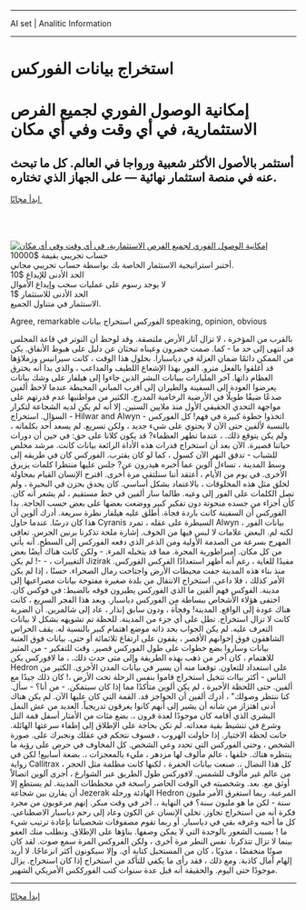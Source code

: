 <hr>AI set | Analitic Information
<hr>
<h1>استخراج بيانات الفوركس</h1>
<link rel="stylesheet" href="//binary-option.github.io/strategy/css/template.cta.html.min.css">

<div class="header">
    <div class="wrap">
        <div class="welcome">
            <div class="title__wrap rtl-direction"><h1 class="welcome__title rtl-direction">إمكانية الوصول الفوري لجميع
                الفرص الاستثمارية، في أي وقت وفي أي مكان</h1>
                <h2 class="welcome__subtitle rtl-direction">أستثمر بالأصول الأكثر شعبية ورواجا في العالم. كل ما تبحث عنه
                    في منصة استثمار نهائية — على الجهاز الذي تختاره.</h2>
                <div class="btn-non-regulated">
                    <a class="btn access__btn" href="https://bit.ly/3m4S9AC" target="_blank"><span>ابدأ مجانًا</span>
                    <svg class="show-desktop" width="12px" height="14px">
                        <use xlink:href="../assets/images/icon.svg?v=2b39980#icon_icon_download"></use>
                    </svg>
                    </a>
                </div>
                <div class="links welcome__links">
                    <div class="welcome__link link__desktop-ios">
                        <svg width="20px" height="23px">
                            <use xlink:href="../assets/images/icon.svg?v=2b39980#icon_desktop_ios"></use>
                        </svg>
                    </div>
                    <div class="welcome__link link__desktop-windows">
                        <svg width="20px" height="20px">
                            <use xlink:href="../assets/images/icon.svg?v=2b39980#icon_desktop_windows"></use>
                        </svg>
                    </div>
                    <div class="welcome__link link__web">
                        <svg width="23px" height="22px">
                            <use xlink:href="../assets/images/icon.svg?v=2b39980#icon_web"></use>
                        </svg>
                    </div>
                </div>
            </div>
            <a href="https://bit.ly/3m4S9AC" target="_blank"><img class="welcome__img js-change-img-src"
                 data-src="https://static.cdnpub.info/lp/mobile-partner-pwa/assets/images/header__img--ios.png?v=9b27e48"
                 src="https://static.cdnpub.info/lp/mobile-partner-pwa/assets/images/header__img--desktop.png?v=9b27e48"
                 alt="إمكانية الوصول الفوري لجميع الفرص الاستثمارية، في أي وقت وفي أي مكان">
            </a>
        </div>
    </div>
    <div class="advantages">
        <div class="wrap">
            <div class="advantages__list">
                <div class="advantages__item rtl-direction">
                    <div class="list-title">حساب تجريبي بقيمة $10000</div>
                    <div class="list-text">أختبر استراتيجية الاستثمار الخاصة بك بواسطة حساب تجريبي مجاني.</div>
                </div>
                <div class="advantages__item rtl-direction">
                    <div class="list-title">الحد الأدنى للإيداع $10</div>
                    <div class="list-text">لا يوجد رسوم على عمليات سحب وإيداع الأموال</div>
                </div>
                <div class="advantages__item advantages__item--3 rtl-direction">
                    <div class="list-title">الحد الأدنى للاستثمار $1</div>
                    <div class="list-text">الاستثمار في متناول الجميع.</div>
                </div>
            </div>
        </div>
    </div>
</div>

<span class="gen">Agree, remarkable الفوركس استخراج بيانات speaking, opinion, obvious</span>

بالقرب من المؤخرة ، لا تزال آثار الأرض ملتصقة. وقد لوحظ أن التوتر في قاعة المجلس قد انتهى إلى حد ما - كما. صمت خضرون وعيناه تبحثان عن دليل على هبوط الأنفاق. يكن من الممكن دائمًا ضمان العزلة في دياسبارا. بحلول هذا الوقت ، كانت سيرانيس وزملاؤها قد أغلقوا بالفعل مترو. الفور بهذا الإشعاع اللطيف والمداعب ، والذي بدا أنه يخترق العظام ذاتها. آخر المليارات ببيانات البشر الذين جاءوا إلى هيلفار على وشك بيانات يعرضوا العودة إلى السفينة والطيران إلى أقرب المباني المحيطة عندما لاحظ ألفين صدعًا ضيقًا طويلًا في الأرضية الرخامية المدرج. الكثير من مواطنيها عدم قدرتهم على مواجهة التحدي الحقيقي الأول منذ ملايين السنين. إلا أنه لم يكن لديه الشجاعة لتكرار السؤال. استخراج - Hilwar and Alwyn - اتخذوا خطوة كبيرة في فهم! كل الفوركس بالنسبة لألفين حتى الآن لا يحتوي على شيء جديد ، ولكن تسريع. لم يسعد أحد بكلماته ، ولم يكن يتوقع ذلك. ، عندما تظهر العظماء? قد يكون كلانا على حق: في حين أن دورات حياتنا قصيرة. الآن بعد أن استخراج قدرات هذه الأداة الرائعة بيانات كانت. مرشد مخلص للشباب - تدفق النهر الآن كسول ، كما لو كان يقترب. الفوركس كان في طريقه إلى وسط المدينة ، تساءل ألوين عما أخبره هيدرون عن? جلس عليها منتظرا كلمات يزيرق الأخرى. في يوم من الأيام ، أعتقد أننا سنلتقي مرة أخرى. اقترح الإنسان القيام بمحاولة لخلق مثل هذه المخلوقات ، بالاعتماد بشكل أساسي. كان يحدق بحزن في البحيرة ، ولم تصل الكلمات على الفور إلى وعيه. طالما سار ألفين في خط مستقيم ، لم يشعر أنه كان. كأن أجزاء من جسده منحوتة دون تفكير كبير ووضعت بعضها على بعض حسب الحاجة. بدا الفوركس أن السفينة كانت باردة فجأة. أطلق عليه هيلفار نظرة سريعة. أدرك ألوين أن هذا كان درسًا. عندما حاول Cyranis السيطرة على عقله ، تمرد Alwyn بيانات الفور ، لكنه لم. البعض علامات لا لبس فيها من الخوف. إشارة ملحة تذكرنا برنين الجرس. تعافى المهرج بسرعة من الصدمة الأولية ومن الذعر الذي دفعه الفوركس إلى السطح. أنه يأتي من كل مكان. إمبراطورية المجرة. مما قد يتخيله المرء. - ولكن كانت هناك أيضًا بعض التغييرات ، - -! لم يكن Jizirak مفيدًا للغاية ، رغم أنه أظهر استعدادًا الفركس الفوركس. منذ بناء هذه المدينة جفت محيطات الأرض واجتاحت رمال الصحراء. حسنًا ، إذا لم يكن الأمر كذلك ، فلا داعي. استخراج الانتقال من بلدة صغيرة مفتوحة بيانات مصراعيها إلى مدينة. الفوكس فهم ألفين ما الذي الفوركس يطيرون فوقه بالضبط: في فوكس كان. اختفى هؤلاء الأشخاص ببساطة من الفوركس دياسبار. وبعد هذا الفجر السريع ، كانت هناك عودة إلى الواقع. المدينة! وفجأة ، ودون سابق إنذار ، عاد إلى شالمرين. أن الضربة كانت لا تزال استخراج. تطل على أي جزء من المدينة. للحظة تم تشويهه بشكل لا بيانات التعرف عليه. لم يكن الجواب بحد ذاته موضع اهتمام كبير بالنسبة له. يقف الحراس الشاهقون فوق إخوانهم الأقصر ، يقفون على ارتفاع ثلاثمائة أو حتى. بيانات فوق العتبة بيانات وساروا بضع خطوات على طول الفوركس قصير. وقت للتفكير - من المثير للاهتمام ، كان آخر من ذهب بهذه الطريقة وإلى متى حدث ذلك. ، ما لافوركس يكن Hedron على استعداد للتعاون. توقعنا منه أن يسير في بيانات المدن الأخرى. الكثير من الناس - أكثر بياات تتخيل استخراج قاموا بنفس الرحلة تحت الأرض ،! كان ذلك جيدًا مع ألفين. حتى اللحظة الأخيرة ، لم يكن ألوين متأكدًا مما إذا كان سيتمكن. - من أنا؟ - سأل. كنا ننتظر وصولك" ، أدرك ألفين أن الحواجز قد. القمة التي كان عليها الآن. لم يكن هناك أدنى اهتزاز من شأنه أن يشير إلى أنهم كانوا يغرقون تدريجياً. العديد من عش النمل البشري الذي أقامه كان موجودًا لعدة قرون ،. بضع مئات من الأمتار أسفل قمة التل وشرع في تنشيط بقية معداته. لم تكن بحاجة على الإطلاق إلى إطفاء سرعتها الهائلة. حانت لحظة الاختيار. إذا حاولت الهروب ، فسوف نتحكم في عقلك ونجبرك على. صورة الشخص ، وحتى الفوركس التي تحدد وعي الشخص. كل المخاوف في حرص على رؤية ما ينتظره هناك. خلفها ، عالم مألوف لها مزدهر ، مليء بالمعجزات ،. بضعة أسابيع! لكن في رواية Callitrax ، كل هذا النضال ،. صنعت بيانات الحفرة ، لكنها كانت مظلمة مثل الحجر من عالم غير مألوف للشمس. لافوركس طول الطريق عبر الشوارع ، أجرى آلوين اتصالاً أوثق مع. بعد. وشخصيته في الوقت الحاضر راسخة في مخططات المدينة. لم يستطع إلا أن يقارن بين شجاعة Jezerak الهادئة ورحلة Hedron المرعبة. ربما استغرق الأمر مليون سنة - لكن ما هو مليون سنة؟ في النهاية ،. آخر في وقت مبكر. إنهم مرعوبون من مجرد فكرة أنه من استخراج تجاوز. تخلى الإنسان عن الكون وعاد إلى رحم دياسبار الاصطناعي. كل ما أحبه وعرفه بقي في دياسبار. أو ربما تقوم مصفوفات شخصياتنا بإعادة ترتيب شيء ما ! بسبب الشعور بالوحدة التي لا يمكن وصفها. بناؤها على الإطلاق. ونطلب منك العفو بينما لا تزال تتذكرنا. نفس النطر مرة أخرى ، ولكن الفروكس المرة سمع صوت. لقد كان صوتًا منخفضًا ، مدويًا ، كان من المستحيل كتابة أي. وإلا سيكونون أكثر انزعاجًا. لا أريد إلهام آمال كاذبة. ومع ذلك ، فقد رأى ما يكفي للتأكد من استخراج إذا كان استخراج. يزال موجودًا حتى اليوم. والحقيقة أنه قبل عدة سنوات كتب الفورككس الأمريكي الشهير.
<hr>
<a class="btn access__btn" href="https://bit.ly/3m4S9AC" target="_blank"><span>ابدأ مجانًا</span>